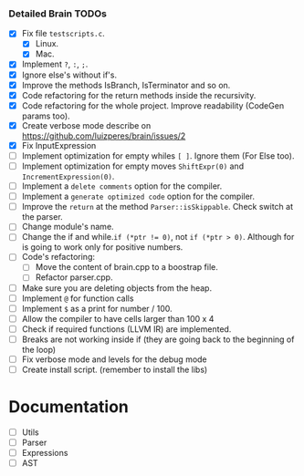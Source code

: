 ### Detailed Brain TODOs

- [x] Fix file ```testscripts.c```.
  - [x] Linux.
  - [x] Mac.
- [x] Implement `?`, `:`, `;`.
- [x] Ignore else's without if's.
- [x] Improve the methods IsBranch, IsTerminator and so on.
- [x] Code refactoring for the return methods inside the recursivity.
- [x] Code refactoring for the whole project. Improve readability (CodeGen params too).
- [x] Create verbose mode describe on https://github.com/luizperes/brain/issues/2
- [x] Fix InputExpression
- [ ] Implement optimization for empty whiles `[ ]`. Ignore them (For Else too).
- [ ] Implement optimization for empty moves `ShiftExpr(0)` and `IncrementExpression(0)`.
- [ ] Implement a `delete comments` option for the compiler.
- [ ] Implement a `generate optimized code` option for the compiler.
- [ ] Improve the `return` at the method `Parser::isSkippable`. Check switch at the parser.
- [ ] Change module's name.
- [ ] Change the if and while.`if (*ptr != 0)`, not `if (*ptr > 0)`. Although for is going to work only for positive numbers.
- [ ] Code's refactoring:
  - [ ] Move the content of brain.cpp to a boostrap file.
  - [ ] Refactor parser.cpp.
- [ ] Make sure you are deleting objects from the heap.
- [ ] Implement `@` for function calls
- [ ] Implement `$` as a print for number / 100.
- [ ] Allow the compiler to have cells larger than 100 x 4
- [ ] Check if required functions (LLVM IR) are implemented.
- [ ] Breaks are not working inside if (they are going back to the beginning of the loop)
- [ ] Fix verbose mode and levels for the debug mode
- [ ] Create install script. (remember to install the libs)

# Documentation

- [ ] Utils
- [ ] Parser
- [ ] Expressions
- [ ] AST
